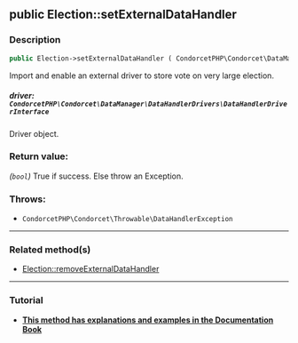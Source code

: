 ## public Election::setExternalDataHandler

### Description    

```php
public Election->setExternalDataHandler ( CondorcetPHP\Condorcet\DataManager\DataHandlerDrivers\DataHandlerDriverInterface $driver ): bool
```

Import and enable an external driver to store vote on very large election.
    

##### **driver:** *```CondorcetPHP\Condorcet\DataManager\DataHandlerDrivers\DataHandlerDriverInterface```*   
Driver object.    


### Return value:   

*(```bool```)* True if success. Else throw an Exception.



### Throws:   

* ```CondorcetPHP\Condorcet\Throwable\DataHandlerException```

---------------------------------------

### Related method(s)      

* [Election::removeExternalDataHandler](../Election%20Class/public%20Election--removeExternalDataHandler.md)    

---------------------------------------

### Tutorial

* **[This method has explanations and examples in the Documentation Book](https://condorcetphp.github.io/Documentation-Book/#/3.AsPhpLibrary/7.GoFurther/GetStarteToHandleMillionsOfVotes)**    
